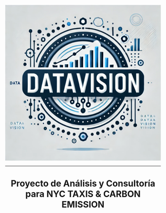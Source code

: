 <p align="center">
  <img src="./Images/Logo.jpg" alt="Logo" />
</p>

*** 
# <p align="center">Proyecto de Análisis y Consultoría para NYC TAXIS & CARBON EMISSION </p>